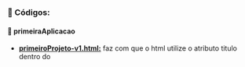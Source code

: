 ### :scroll: Códigos:
#### :open_file_folder: primeiraAplicacao
- **[primeiroProjeto-v1.html:](https://github.com/TheJessicaBohn/VueJS/blob/master/Basicos/primeiraAplicacao/primeiroProjeto-v1.html)** faz com que o html utilize o atributo titulo dentro do <script> do Vue como padrão e seja o mostrado na pagina.
- **[primeiroProjeto-v2.html:](https://github.com/TheJessicaBohn/VueJS/blob/master/Basicos/primeiraAplicacao/primeiroProjeto-v2.html)** faz com que o html utilize o que recebe do <input> como titulo, por meio de um evento do Vue.</br>
#### :open_file_folder: dom
- **[app.js:](https://github.com/TheJessicaBohn/VueJS/blob/master/Basicos/dom/app.js)** faz a parte do script do index.html.
- **[index.html:](https://github.com/TheJessicaBohn/VueJS/blob/master/Basicos/dom/index.html)** desafio com as solicitações na própria pagina.
- **[eventos-v1.html:](https://github.com/TheJessicaBohn/VueJS/blob/master/Basicos/dom/[eventos-v1.html)** evento com a diretiva `v-on`, onde um button acrescenta a um contador.
- **[eventos-v2.html:](https://github.com/TheJessicaBohn/VueJS/blob/master/Basicos/dom/[eventos-v2.html)** adiciona a diretiva `v-on:mousemove=""`, para mostrar as coordenadas do mouse.
- **[eventos-v3.html:](https://github.com/TheJessicaBohn/VueJS/blob/master/Basicos/dom/[eventos-v3.html)** adiciona a vizualização de um event no console.log
- **[template-v1.html:](https://github.com/TheJessicaBohn/VueJS/blob/master/Basicos/dom/template-v1.html)** faz com que o html utilize o atributo titulo dentro do <script> do Vue como padrão e seja o mostrado na pagina.
- **[template-v2.html:](https://github.com/TheJessicaBohn/VueJS/blob/master/Basicos/dom/template-v2.html)** faz com que o html utilize o está dentro do `{{ }}` como saudacao, por meio de um return.
- **[template-v3.html:](https://github.com/TheJessicaBohn/VueJS/blob/master/Basicos/dom/template-v3.html)** faz com que o html utilize o está dentro do `{{ }}` como saudacao, por meio de um return this.titulo, onde a saudacao acessa o titulo
- **[template-v4.html:](https://github.com/TheJessicaBohn/VueJS/blob/master/Basicos/dom/template-v4.html)** adiciona um link na pagina html por meio de uma diretiva v-bind.
- **[template-v5.html:](https://github.com/TheJessicaBohn/VueJS/blob/master/Basicos/dom/template-v5.html)** adiciona a diretiva v-html.


### :book: Dicionário
- `=` recebe
- `()` função
- `{}` objeto
- `{{}}` interpolado do Vue para o html, porém é sempre interpretado como string
- `clientX` ou `clientY` está por padão dentro de v-on:mousemove e contem os valores de X e Y, geralmente utilizado para retornar os valores separados dos mesmos
- `console.log(this)`representa a instanciado Vue, e mostra as informações do console no navegador
- `data:`dados, não se pode ter uma função e um dado com exatamente o mesmo nome.
- `el:` controle de elementos
- `event` evento
- `methods{}:` pode se passar metodos ou eventos do html
- `return''` para se mostrar o return no html utiliza-se {{ saudacao() }}, por exemplo
- `this.` acessar uma instancia
- `target.value` atribui um valor a um atributo ou variavél
- `v-bind:href="link"` temos a diretiva que aponta para o link dentro do Vue que queremos acessar, sendo uma propriedade do html
- `v-html` interpreta o html diretamente
- `v-on:` é uma diretiva do Vue que trata varios tipos de eventos:
	- `v-on:click` eventos de click do mouse
	- `v-on:input="alterarTitulo"` nesse caso é desejado tratar os eventos do tipo input
	- `v-on:mousemove=""` obtem os valores das coordenadas de x e y do movimento do mouse
 - `v-once` é uma diretiva que solicita que o valor seja lido apenas uma vez não importa quantas vezes o valor é trocado como na linha `this.titulo = 'Teste'`, além disso ajuda a economizar recursos


### :bookmark_tabs: Termos
- **Diretivas :** são propriedades interpretadas pelo Vue, as mesmas podem ser criadas ou pode-se utilizar as já disponibilizadas pelo framework.

### :credit_card: Créditos
- Lembrando que os códigos são referentes ao curso  https://www.udemy.com/course/vue-js-completo, e essas são atividades desenvolvidas nele.


